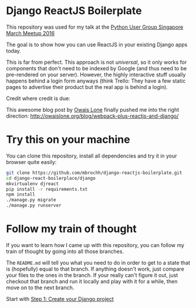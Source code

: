 # Django ReactJS Boilerplate

This repository was used for my talk at the
[Python User Group Singapore March Meetup 2016](http://www.meetup.com/Singapore-Python-User-Group/events/229113409/)

The goal is to show how you can use ReactJS in your existing Django apps
today.

This is far from perfect. This approach is not _universal_, so it only works for
components that don't need to be indexed by Google (and thus need to be
pre-rendered on your server). However, the highly interactive stuff usually
happens behind a login form anyways (think Trello: They have a few static pages
to advertise their product but the real app is behind a login).

Credit where credit is due:

This awesome blog post by [Owais Lone](http://owaislone.org) finally pushed me
into the right direction: http://owaislone.org/blog/webpack-plus-reactjs-and-django/

# Try this on your machine

You can clone this repository, install all dependencies and try it in your
browser quite easily:

```bash
git clone https://github.com/mbrochh/django-reactjs-boilerplate.git
cd django-react-boilerplace/django
mkvirtualenv djreact
pip install -r requirements.txt
npm install
./manage.py migrate
./manage.py runserver
```

# Follow my train of thought

If you want to learn how I came up with this repository, you can follow my
train of thought by going into all those branches.

The `README.md` will tell you what you need to do in order to get to a state
that is (hopefully) equal to that branch. If anything doesn't work, just compare
your files to the ones in the branch. If your really can't figure it out, just
checkout that branch and run it locally and play with it for a while, then move
on to the next branch.

Start with
[Step 1: Create your Django project](https://github.com/mbrochh/django-reactjs-boilerplate/tree/step1_create_project)
